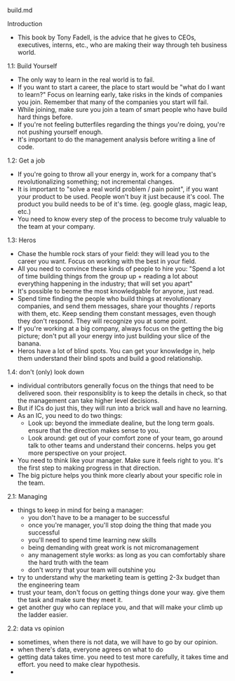 build.md

Introduction
- This book by Tony Fadell, is the advice that he gives to CEOs, executives, interns, etc., who are making their way through teh business world.

1.1: Build Yourself
- The only way to learn in the real world is to fail. 
- If you want to start a career, the place to start would be "what do I want to learn?" Focus on learning early, take risks in the kinds of companies you join. Remember that many of the companies you start will fail.
- While joining, make sure you join a team of smart people who have build hard things before.
- If you're not feeling butterfiles regarding the things you're doing, you're not pushing yourself enough. 
- It's important to do the management analysis before writing a line of code.

1.2: Get a job
- If you're going to throw all your energy in, work for a company that's revolutionalizing something; not incremental changes.
- It is important to "solve a real world problem / pain point", if you want your product to be used. People won't buy it just because it's cool. The product you build needs to be of it's time. (eg. google glass, magic leap, etc.)
- You need to know every step of the process to become truly valuable to the team at your company. 

1.3: Heros
- Chase the humble rock stars of your field: they will lead you to the career you want. Focus on working with the best in your field.
- All you need to convince these kinds of people to hire you: "Spend a lot of time building things from the group up + reading a lot about everything happening in the industry; that will set you apart"
- It's possible to beome the most knowledgable for anyone, just read.
- Spend time finding the people who build things at revolutionary companies, and send them messages, share your thoughts / reports with them, etc. Keep sending them constant messages, even though they don't respond. They will recognize you at some point.
- If you're working at a big company, always focus on the getting the big picture; don't put all your energy into just building your slice of the banana.
- Heros have a lot of blind spots. You can get your knowledge in, help them understand their blind spots and build a good relationship.

1.4: don't (only) look down
- individual contributors generally focus on the things that need to be delivered soon. their responsiblity is to keep the details in check, so that the management can take higher level decisions.
- But if ICs do just this, they will run into a brick wall and have no learning.
- As an IC, you need to do two things: 
	- Look up: beyond the immediate dealine, but the long term goals. ensure that the direction makes sense to you. 
	- Look around: get out of your comfort zone of your team, go around talk to other teams and understand their concerns. helps you get more perspective on your project.
- You need to think like your manager. Make sure it feels right to you. It's the first step to making progress in that direction.
- The big picture helps you think more clearly about your specific role in the team.

2.1: Managing
- things to keep in mind for being a manager:
	- you don't have to be a manager to be successful
	- once you're manager, you'll stop doing the thing that made you successful
	- you'll need to spend time learning new skills
	- being demanding with great work is not micromanagement
	- any management style works: as long as you can comfortably share the hard truth with the team
	- don't worry that your team will outshine you
- try to understand why the marketing team is getting 2-3x budget than the engineering team
- trust your team, don't focus on getting things done your way. give them the task and make sure they meet it.
- get another guy who can replace you, and that will make your climb up the ladder easier.

2.2: data vs opinion
- sometimes, when there is not data, we will have to go by our opinion. 
- when there's data, everyone agrees on what to do
- getting data takes time. you need to test more carefully, it takes time and effort. you need to make clear hypothesis.
- 























